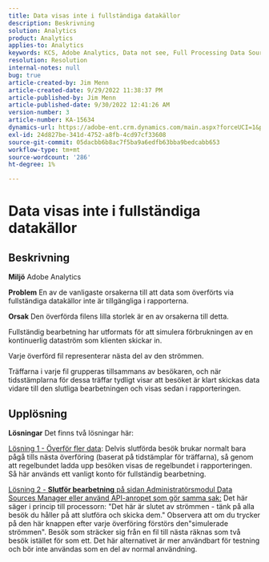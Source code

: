 ```yaml
---
title: Data visas inte i fullständiga datakällor
description: Beskrivning
solution: Analytics
product: Analytics
applies-to: Analytics
keywords: KCS, Adobe Analytics, Data not see, Full Processing Data Sources, best practices
resolution: Resolution
internal-notes: null
bug: true
article-created-by: Jim Menn
article-created-date: 9/29/2022 11:38:37 PM
article-published-by: Jim Menn
article-published-date: 9/30/2022 12:41:26 AM
version-number: 3
article-number: KA-15634
dynamics-url: https://adobe-ent.crm.dynamics.com/main.aspx?forceUCI=1&pagetype=entityrecord&etn=knowledgearticle&id=16d995d4-4f40-ed11-9db1-0022480866ad
exl-id: 24d827be-341d-4752-a8fb-4cd97cf33608
source-git-commit: 05dacbb6b8ac7f5ba9a6edfb63bba9bedcabb653
workflow-type: tm+mt
source-wordcount: '286'
ht-degree: 1%

---
```


# Data visas inte i fullständiga datakällor

## Beskrivning


<b>Miljö</b>
Adobe Analytics

<b>Problem</b>
En av de vanligaste orsakerna till att data som överförts via fullständiga datakällor inte är tillgängliga i rapporterna.

<b>Orsak</b>
Den överförda filens lilla storlek är en av orsakerna till detta.

Fullständig bearbetning har utformats för att simulera förbrukningen av en kontinuerlig dataström som klienten skickar in.

Varje överförd fil representerar nästa del av den strömmen.

Träffarna i varje fil grupperas tillsammans av besökaren, och när tidsstämplarna för dessa träffar tydligt visar att besöket är klart skickas data vidare till den slutliga bearbetningen och visas sedan i rapporteringen.


## Upplösning


<b>Lösningar</b>
Det finns två lösningar här:

<u>Lösning 1 - Överför fler data</u>: Delvis slutförda besök brukar normalt bara pågå tills nästa överföring (baserat på tidstämplar för träffarna), så genom att regelbundet ladda upp besöken visas de regelbundet i rapporteringen.
Så här används ett vanligt konto för fullständig bearbetning.

<u>Lösning 2 - <b>Slutför bearbetning</b> på sidan Administratörsmodul Data Sources Manager eller använd API-anropet som gör samma sak:</u>
Det här säger i princip till processorn: &quot;Det här är slutet av strömmen - tänk på alla besök du håller på att slutföra och skicka dem.&quot;
Observera att om du trycker på den här knappen efter varje överföring förstörs den&quot;simulerade strömmen&quot;.
Besök som sträcker sig från en fil till nästa räknas som två besök istället för som ett.
Det här alternativet är mer användbart för testning och bör inte användas som en del av normal användning.
